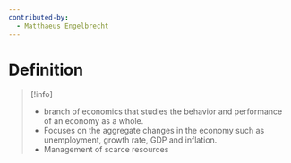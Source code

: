 ```yaml
---
contributed-by:
  - Matthaeus Engelbrecht
---
```

# Definition
>[!info]
>- branch of economics that studies the behavior and performance of an economy as a whole.
> - Focuses on the aggregate changes in the economy such as unemployment, growth rate, GDP and inflation.
> - Management of scarce resources